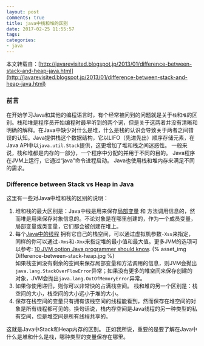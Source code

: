 ```yaml
---
layout: post
comments: true
title: java中栈和堆的区别
date: 2017-02-25 11:55:57
tags:
categories:
- java
---
```


本文转载自：[http://javarevisited.blogspot.jp/2013/01/difference-between-stack-and-heap-java.html](http://javarevisited.blogspot.jp/2013/01/difference-between-stack-and-heap-java.html)


### 前言

在开始学习Java和其他的编程语言时，有个经常被问到的问题就是关于`栈`和`堆`的区别。栈和堆是程序员开始编程时最早听到的两个词，但是关于这两者并没有清晰和明确的解释。在Java中缺少对什么是堆，什么是栈的认识会导致关于两者之间错误的认知。Java提供栈这个数据结构，它以LIFO（先进先出）顺序存储元素，在Java API中以`java.util.Stack`提供，这更增加了堆和栈之间迷惑性。 一般来说，栈和堆都是内存的一部分，一个程序中分配的并用于不同的目的。 Java程序在JVM上运行，它通过“java”命令进程启动。 Java也使用栈和堆内存来满足不同的需求。 

<!-- more -->

### Difference between Stack vs Heap in Java

这里有一些对Java中堆和栈的区别的说明：

1. 堆和栈的最大区别是：Java中栈是用来保存[局部变量](http://javarevisited.blogspot.com/2012/02/difference-between-instance-class-and.html) 和 方法调用信息的，然而堆是用来保存对象信息的。不论对象是在哪里创建的，作为一个成员变量，局部变量或类变量，它们都会被创建在堆上。
2. 每个[Java中的线程](http://javarevisited.blogspot.com/2011/02/how-to-implement-thread-in-java.html) 拥有它自己的栈空间，可以通过虚拟机参数`-Xss`来指定，同样的你可以通过`-Xms`和`-Xmx`来指定堆的最小值和最大值。更多JVM的选项可以参考: [10 JVM option Java programmer should know](http://javarevisited.blogspot.com/2011/11/hotspot-jvm-options-java-examples.html).
{% asset_img Difference-between-stack-heap.jpg %}    
如果栈空间没有剩余的空间来保存局部变量和方法调用的信息，则JVM会抛出`java.lang.StackOverFlowError`异常；如果没有更多的堆空间来保存创建的对象，JVM会抛出`java.lang.OutOfMemoryError`异常。
4. 如果你使用递归，则你可以非常快的占满栈空间。 栈和堆的另一个区别是：栈空间的大小，栈空间的大小远小于堆的大小。
5. 保存在栈空间的变量只有拥有该栈空间的线程能看到，然而保存在堆空间的对象是所有线程都可见的。换句话说，栈内存空间是Java线程的另一种类型的私有空间，但是堆空间是所有线程共享的。
    
这就是Java中Stack和Heap内存的区别。 正如我所说，重要的是要了解在Java中什么是堆和什么是栈，哪种类型的变量保存在哪里。





